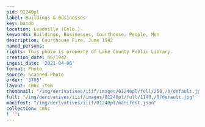 ```yaml
---
pid: 01240pl
label: Buildings & Businesses
key: bandb
location: Leadville (Colo.)
keywords: Buildings, Businesses, Courthouse, People, Men
description: Courthouse Fire, June 1942
named_persons: 
rights: This photo is property of Lake County Public Library.
creation_date: 06/1942
ingest_date: '2021-04-06'
format: Photo
source: Scanned Photo
order: '3780'
layout: cmhc_item
thumbnail: "/img/derivatives/iiif/images/01240pl/full/250,/0/default.jpg"
full: "/img/derivatives/iiif/images/01240pl/full/1140,/0/default.jpg"
manifest: "/img/derivatives/iiif/01240pl/manifest.json"
collection: cmhc
! '': 
---
```

